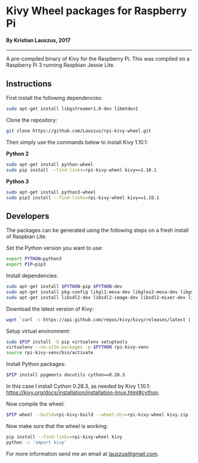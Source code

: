 # Kivy Wheel packages for Raspberry Pi

#### By Kristian Lauszus, 2017
_________

A pre-compiled binary of Kivy for the Raspberry Pi. This was compiled on a Raspberry Pi 3 running Raspbian Jessie Lite.

## Instructions

First install the following dependencies:

```bash
sudo apt-get install libgstreamer1.0-dev libmtdev1
```

Clone the repository:

```bash
git clone https://github.com/Lauszus/rpi-kivy-wheel.git
```

Then simply use the commands below to install Kivy 1.10.1:

__Python 2__

```bash
sudo apt-get install python-wheel
sudo pip install --find-links=rpi-kivy-wheel kivy==1.10.1
```

__Python 3__

```bash
sudo apt-get install python3-wheel
sudo pip3 install --find-links=rpi-kivy-wheel kivy==1.10.1
```

## Developers

The packages can be generated using the following steps on a fresh install of Raspbian Lite.

Set the Python version you want to use:

```bash
export PYTHON=python3
export PIP=pip3
```

Install dependencies:

```bash
sudo apt-get install $PYTHON-pip $PYTHON-dev
sudo apt-get install pkg-config libgl1-mesa-dev libgles2-mesa-dev libgstreamer1.0-dev gstreamer1.0-plugins-{bad,base,good,ugly} gstreamer1.0-{omx,alsa}
sudo apt-get install libsdl2-dev libsdl2-image-dev libsdl2-mixer-dev libsdl2-ttf-dev libmtdev-dev
```

Download the latest version of Kivy:

```bash
wget `curl -s https://api.github.com/repos/kivy/kivy/releases/latest | python -mjson.tool | grep 'zipball_url' | cut -d'"' -f4` -O kivy.zip
```

Setup virtual environment:

```bash
sudo $PIP install -U pip virtualenv setuptools
virtualenv --no-site-packages -p $PYTHON rpi-kivy-venv
source rpi-kivy-venv/bin/activate
```

Install Python packages:

```bash
$PIP install pygments docutils cython==0.28.3
```

In this case I install Cython 0.28.3, as needed by Kivy 1.10.1: <https://kivy.org/docs/installation/installation-linux.html#cython>.

Now compile the wheel:

```bash
$PIP wheel --build=rpi-kivy-build --wheel-dir=rpi-kivy-wheel kivy.zip
```

Now make sure that the wheel is working:

```bash
pip install --find-links=rpi-kivy-wheel kivy
python -c 'import kivy'
```

For more information send me an email at <lauszus@gmail.com>.
